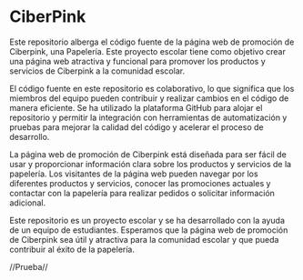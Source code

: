 # CiberPink
Este repositorio alberga el código fuente de la página web de promoción de Ciberpink, una Papelería.
Este proyecto escolar tiene como objetivo crear una página web atractiva y funcional para promover los productos y servicios de Ciberpink a la comunidad escolar.

El código fuente en este repositorio es colaborativo, lo que significa que los miembros del equipo pueden contribuir y realizar cambios en el código de manera eficiente. Se ha utilizado la plataforma GitHub para alojar el repositorio y permitir la integración con herramientas de automatización y pruebas para mejorar la calidad del código y acelerar el proceso de desarrollo.

La página web de promoción de Ciberpink está diseñada para ser fácil de usar y proporcionar información clara sobre los productos y servicios de la papelería. Los visitantes de la página web pueden navegar por los diferentes productos y servicios, conocer las promociones actuales y contactar con la papelería para realizar pedidos o solicitar información adicional.

Este repositorio es un proyecto escolar y se ha desarrollado con la ayuda de un equipo de estudiantes. Esperamos que la página web de promoción de Ciberpink sea útil y atractiva para la comunidad escolar y que pueda contribuir al éxito de la papelería.

//Prueba//
